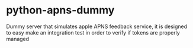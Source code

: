 python-apns-dummy
=================

Dummy server that simulates apple APNS feedback service, it is designed to easy make an integration test in order to verify if tokens are properly managed 
